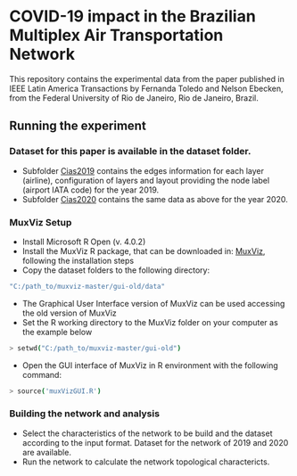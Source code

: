# COVID-19 impact in the Brazilian Multiplex Air Transportation Network

This repository contains the experimental data from the paper published in IEEE Latin America Transactions by Fernanda Toledo and Nelson Ebecken, from the Federal University of Rio de Janeiro, Rio de Janeiro, Brazil.

## Running the experiment

### Dataset for this paper is available in the dataset folder.

- Subfolder [Cias2019](https://github.com/byfernandatoledo/Multiplex_Air_Network/tree/main/dataset/Cias2019) contains the edges information for each layer (airline), configuration of layers and layout providing the node label (airport IATA code) for the year 2019.
- Subfolder [Cias2020](https://github.com/byfernandatoledo/Multiplex_Air_Network/tree/main/dataset/Cias2020) contains the same data as above for the year 2020.

### MuxViz Setup 
- Install Microsoft R Open (v. 4.0.2)
- Install the MuxViz R package, that can be downloaded in: [MuxViz](https://github.com/manlius/muxViz), following the installation steps
- Copy the dataset folders to the following directory:
```sh
"C:/path_to/muxviz-master/gui-old/data"
```
- The Graphical User Interface version of MuxViz can be used accessing the old version of MuxViz
- Set the R working directory to the MuxViz folder on your computer as the example below 
```sh
> setwd("C:/path_to/muxviz-master/gui-old")
```
- Open the GUI interface of MuxViz in R environment with the following command: 
```sh
> source('muxVizGUI.R')
```

### Building the network and analysis
- Select the characteristics of the network to be build and the dataset according to the input format. Dataset for the network of 2019 and 2020 are available.
- Run the network to calculate the network topological charactericts.
